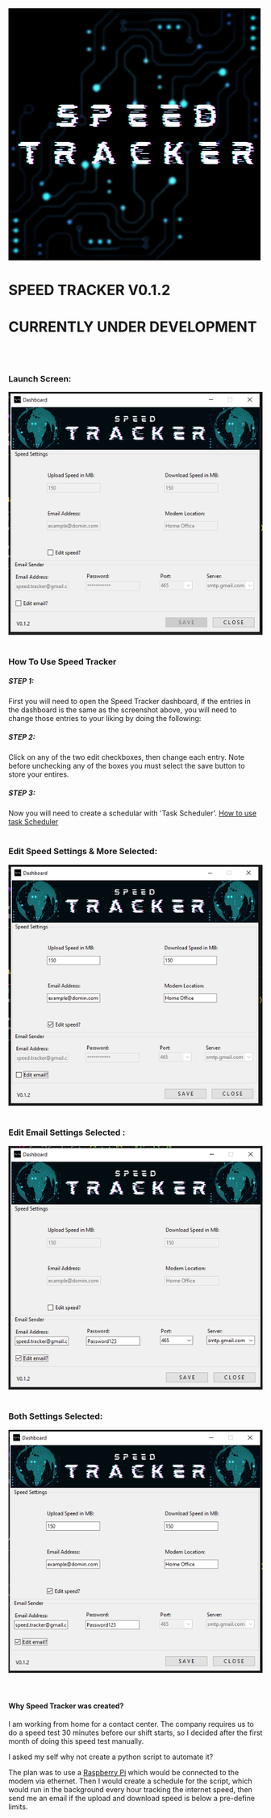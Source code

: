 <body>
<img src="res/image/Speed_Tracker_logo.png">


<p>
<h1>SPEED TRACKER V0.1.2</h1>
<h1>CURRENTLY UNDER DEVELOPMENT</h2>
</br>
</br>

<h3>Launch Screen:</h3>
<img src="res/image/Speed_Tracker_Screenshot.png">
</br>
</br>

<h3>How To Use Speed Tracker</h3>

<h5>STEP 1:</h5>
First you will need to open the Speed Tracker dashboard,
if the entries in the dashboard is the same as the screenshot above,
you will need to change those entries to your liking by doing the following:



<h5>STEP 2:</h5>
Click on any of the two edit checkboxes, then change each entry.
Note before unchecking any of the boxes you must select the save button
to store your entires.

<h5>STEP 3:</h5>
Now you will need to create a schedular with 'Task Scheduler'.
<a href="https://www.youtube.com/channel/UCg6m_8coxXFFPdzF4B7tN_Q/featured">How to use task Scheduler</a>

</br>
</br>

<h3>Edit Speed Settings & More Selected:</h3>
<img src="res/image/edit_settings_preview.png"> 
</br>
</br>

<h3>Edit Email Settings Selected :</h3>
<img src="res/image/edit_sender_info_preview.png"> 

</br>
</br>

<h3>Both Settings Selected:</h3>
<img src="res/image/edit_all_preview.png"> 

</br>
</br>
</br>

<h4>Why Speed Tracker was created?</h4>

I am working from home for a contact center.
The company requires us to do a speed test 30 minutes before our shift starts,
so I decided after the first month of doing this speed test manually.

I asked my self why not create a python script to automate it?

The plan was to use a <a href="https://en.wikipedia.org/wiki/Raspberry_Pi#:~:text=The%20Raspberry%20Pi%204%20Model,HDMI%20(HDMI%20Type%20D)%20ports">Raspberry Pi</a> which would be connected to the modem via ethernet.
Then I would create a schedule for the script, which would run in the background every hour tracking the
internet speed, then send me an email if the upload and download speed is below a pre-define limits.</p>
</p>
</body>
